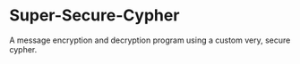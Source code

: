 # Super-Secure-Cypher
A message encryption and decryption program using a custom very, secure cypher.
